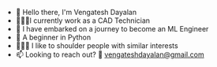 - 👋 Hello there, I'm Vengatesh Dayalan
- 👨🏾‍💻I currently work as a CAD Technician
- 👀 I have embarked on a journey to become an ML Engineer
- 🌱 A beginner in Python
- 🙋🏻‍♂️ I like to shoulder people with similar interests
- 📫 Looking to reach out? 📩 vengateshdayalan@gmail.com
